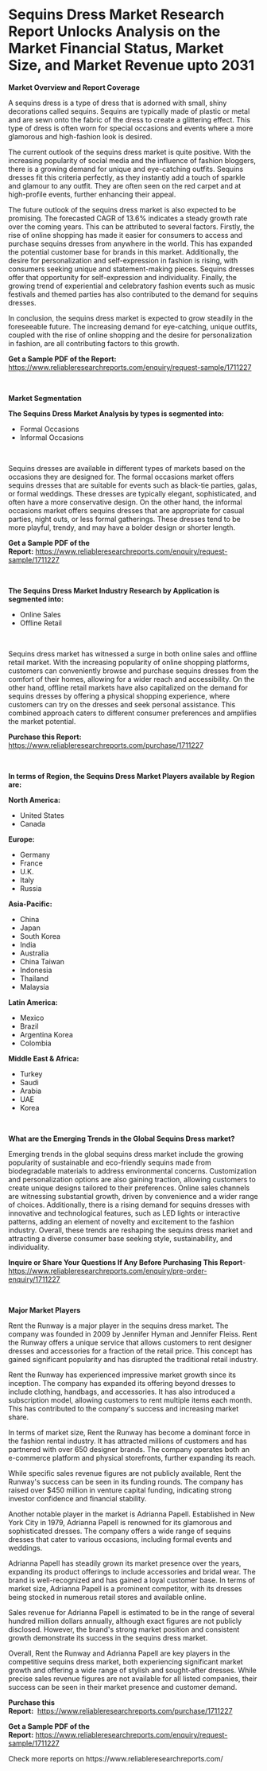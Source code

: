<p><h1>Sequins Dress Market Research Report Unlocks Analysis on the Market Financial Status, Market Size, and Market Revenue upto 2031</h1></p><p><strong>Market Overview and Report Coverage</strong></p>
<p><p>A sequins dress is a type of dress that is adorned with small, shiny decorations called sequins. Sequins are typically made of plastic or metal and are sewn onto the fabric of the dress to create a glittering effect. This type of dress is often worn for special occasions and events where a more glamorous and high-fashion look is desired.</p><p>The current outlook of the sequins dress market is quite positive. With the increasing popularity of social media and the influence of fashion bloggers, there is a growing demand for unique and eye-catching outfits. Sequins dresses fit this criteria perfectly, as they instantly add a touch of sparkle and glamour to any outfit. They are often seen on the red carpet and at high-profile events, further enhancing their appeal.</p><p>The future outlook of the sequins dress market is also expected to be promising. The forecasted CAGR of 13.6% indicates a steady growth rate over the coming years. This can be attributed to several factors. Firstly, the rise of online shopping has made it easier for consumers to access and purchase sequins dresses from anywhere in the world. This has expanded the potential customer base for brands in this market. Additionally, the desire for personalization and self-expression in fashion is rising, with consumers seeking unique and statement-making pieces. Sequins dresses offer that opportunity for self-expression and individuality. Finally, the growing trend of experiential and celebratory fashion events such as music festivals and themed parties has also contributed to the demand for sequins dresses.</p><p>In conclusion, the sequins dress market is expected to grow steadily in the foreseeable future. The increasing demand for eye-catching, unique outfits, coupled with the rise of online shopping and the desire for personalization in fashion, are all contributing factors to this growth.</p></p>
<p><strong>Get a Sample PDF of the Report:</strong> <a href="https://www.reliableresearchreports.com/enquiry/request-sample/1711227">https://www.reliableresearchreports.com/enquiry/request-sample/1711227</a></p>
<p>&nbsp;</p>
<p><strong>Market Segmentation</strong></p>
<p><strong>The Sequins Dress Market Analysis by types is segmented into:</strong></p>
<p><ul><li>Formal Occasions</li><li>Informal Occasions</li></ul></p>
<p>&nbsp;</p>
<p><p>Sequins dresses are available in different types of markets based on the occasions they are designed for. The formal occasions market offers sequins dresses that are suitable for events such as black-tie parties, galas, or formal weddings. These dresses are typically elegant, sophisticated, and often have a more conservative design. On the other hand, the informal occasions market offers sequins dresses that are appropriate for casual parties, night outs, or less formal gatherings. These dresses tend to be more playful, trendy, and may have a bolder design or shorter length.</p></p>
<p><strong>Get a Sample PDF of the Report:</strong>&nbsp;<a href="https://www.reliableresearchreports.com/enquiry/request-sample/1711227">https://www.reliableresearchreports.com/enquiry/request-sample/1711227</a></p>
<p>&nbsp;</p>
<p><strong>The Sequins Dress Market Industry Research by Application is segmented into:</strong></p>
<p><ul><li>Online Sales</li><li>Offline Retail</li></ul></p>
<p>&nbsp;</p>
<p><p>Sequins dress market has witnessed a surge in both online sales and offline retail market. With the increasing popularity of online shopping platforms, customers can conveniently browse and purchase sequins dresses from the comfort of their homes, allowing for a wider reach and accessibility. On the other hand, offline retail markets have also capitalized on the demand for sequins dresses by offering a physical shopping experience, where customers can try on the dresses and seek personal assistance. This combined approach caters to different consumer preferences and amplifies the market potential.</p></p>
<p><strong>Purchase this Report:</strong>&nbsp; <a href="https://www.reliableresearchreports.com/purchase/1711227">https://www.reliableresearchreports.com/purchase/1711227</a></p>
<p>&nbsp;</p>
<p><strong>In terms of Region, the Sequins Dress Market Players available by Region are:</strong></p>
<p>
    <p> <strong> North America: </strong>
        <ul>
            <li>United States</li>
            <li>Canada</li>
        </ul>
        </p> 
    <p> <strong> Europe: </strong>
        <ul>
            <li>Germany</li>
            <li>France</li>
            <li>U.K.</li>
            <li>Italy</li>
            <li>Russia</li>
        </ul>
        </p> 
    <p> <strong> Asia-Pacific: </strong>
        <ul>
            <li>China</li>
            <li>Japan</li>
            <li>South Korea</li>
            <li>India</li>
            <li>Australia</li>
            <li>China Taiwan</li>
            <li>Indonesia</li>
            <li>Thailand</li>
            <li>Malaysia</li>
        </ul>
        </p> 
    <p> <strong> Latin America: </strong>
        <ul>
            <li>Mexico</li>
            <li>Brazil</li>
            <li>Argentina Korea</li>
            <li>Colombia</li>
        </ul>
        </p> 
    <p> <strong> Middle East & Africa: </strong>
        <ul>
            <li>Turkey</li>
            <li>Saudi</li>
            <li>Arabia</li>
            <li>UAE</li>
            <li>Korea</li>
        </ul>
    </p>
    </p>
<p>&nbsp;</p>
<p><strong>What are the Emerging Trends in the Global Sequins Dress market?</strong></p>
<p><p>Emerging trends in the global sequins dress market include the growing popularity of sustainable and eco-friendly sequins made from biodegradable materials to address environmental concerns. Customization and personalization options are also gaining traction, allowing customers to create unique designs tailored to their preferences. Online sales channels are witnessing substantial growth, driven by convenience and a wider range of choices. Additionally, there is a rising demand for sequins dresses with innovative and technological features, such as LED lights or interactive patterns, adding an element of novelty and excitement to the fashion industry. Overall, these trends are reshaping the sequins dress market and attracting a diverse consumer base seeking style, sustainability, and individuality.</p></p>
<p><strong>Inquire or Share Your Questions If Any Before Purchasing This Report</strong>- <a href="https://www.reliableresearchreports.com/enquiry/pre-order-enquiry/1711227">https://www.reliableresearchreports.com/enquiry/pre-order-enquiry/1711227</a></p>
<p>&nbsp;</p>
<p><strong>Major Market Players</strong></p>
<p><p>Rent the Runway is a major player in the sequins dress market. The company was founded in 2009 by Jennifer Hyman and Jennifer Fleiss. Rent the Runway offers a unique service that allows customers to rent designer dresses and accessories for a fraction of the retail price. This concept has gained significant popularity and has disrupted the traditional retail industry.</p><p>Rent the Runway has experienced impressive market growth since its inception. The company has expanded its offering beyond dresses to include clothing, handbags, and accessories. It has also introduced a subscription model, allowing customers to rent multiple items each month. This has contributed to the company's success and increasing market share.</p><p>In terms of market size, Rent the Runway has become a dominant force in the fashion rental industry. It has attracted millions of customers and has partnered with over 650 designer brands. The company operates both an e-commerce platform and physical storefronts, further expanding its reach.</p><p>While specific sales revenue figures are not publicly available, Rent the Runway's success can be seen in its funding rounds. The company has raised over $450 million in venture capital funding, indicating strong investor confidence and financial stability.</p><p>Another notable player in the market is Adrianna Papell. Established in New York City in 1979, Adrianna Papell is renowned for its glamorous and sophisticated dresses. The company offers a wide range of sequins dresses that cater to various occasions, including formal events and weddings.</p><p>Adrianna Papell has steadily grown its market presence over the years, expanding its product offerings to include accessories and bridal wear. The brand is well-recognized and has gained a loyal customer base. In terms of market size, Adrianna Papell is a prominent competitor, with its dresses being stocked in numerous retail stores and available online.</p><p>Sales revenue for Adrianna Papell is estimated to be in the range of several hundred million dollars annually, although exact figures are not publicly disclosed. However, the brand's strong market position and consistent growth demonstrate its success in the sequins dress market.</p><p>Overall, Rent the Runway and Adrianna Papell are key players in the competitive sequins dress market, both experiencing significant market growth and offering a wide range of stylish and sought-after dresses. While precise sales revenue figures are not available for all listed companies, their success can be seen in their market presence and customer demand.</p></p>
<p><strong>Purchase this Report:</strong>&nbsp;&nbsp;<a href="https://www.reliableresearchreports.com/purchase/1711227">https://www.reliableresearchreports.com/purchase/1711227</a></p>
<p></p>
<p><strong>Get a Sample PDF of the Report:</strong>&nbsp;<a href="https://www.reliableresearchreports.com/enquiry/request-sample/1711227">https://www.reliableresearchreports.com/enquiry/request-sample/1711227</a></p>
<p>Check more reports on https://www.reliableresearchreports.com/</p>